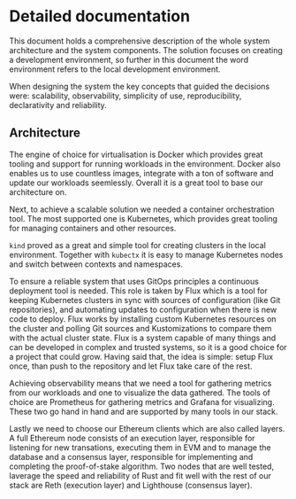 # Detailed documentation
This document holds a comprehensive description of the whole system architecture and the system components. The solution focuses on creating a development environment, so further in this document the word environment refers to the local development environment.

When designing the system the key concepts that guided the decisions were: scalability, observability, simplicity of use, reproducibility, declarativity and reliability.

## Architecture
The engine of choice for virtualisation is Docker which provides great tooling and support for running workloads in the environment. Docker also enables us to use countless images, integrate with a ton of software and update our workloads seemlessly. Overall it is a great tool to base our architecture on.

Next, to achieve a scalable solution we needed a container orchestration tool. The most supported one is Kubernetes, which provides great tooling for managing containers and other resources.

`kind` proved as a great and simple tool for creating clusters in the local environment. Together with `kubectx` it is easy to manage Kubernetes nodes and switch between contexts and namespaces.

To ensure a reliable system that uses GitOps principles a continuous deployment tool is needed. This role is taken by Flux which is a tool for keeping Kubernetes clusters in sync with sources of configuration (like Git repositories), and automating updates to configuration when there is new code to deploy. Flux works by installing custom Kubernetes resources on the cluster and polling Git sources and Kustomizations to compare them with the actual cluster state. 
Flux is a system capable of many things and can be developed in complex and trusted systems, so it is a good choice for a project that could grow. 
Having said that, the idea is simple: setup Flux once, than push to the repository and let Flux take care of the rest.

Achieving observability means that we need a tool for gathering metrics from our workloads and one to visualize the data gathered. The tools of choice are Prometheus for gathering metrics and Grafana for visualizing. These two go hand in hand and are supported by many tools in our stack. 

Lastly we need to choose our Ethereum clients which are also called layers. A full Ethereum node consists of an execution layer, responsible for listening for new transations, executing them in EVM and to manage the database and a consensus layer, responsible for implementing and completing the proof-of-stake algorithm. Two nodes that are well tested, laverage the speed and reliability of Rust and fit well with the rest of our stack are Reth (execution layer) and Lighthouse (consensus layer).
